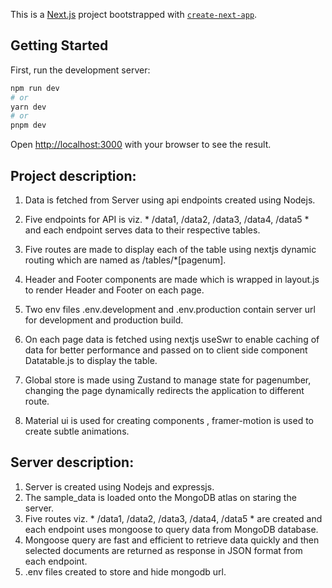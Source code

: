 This is a [Next.js](https://nextjs.org/) project bootstrapped with [`create-next-app`](https://github.com/vercel/next.js/tree/canary/packages/create-next-app).

## Getting Started

First, run the development server:

```bash
npm run dev
# or
yarn dev
# or
pnpm dev
```

Open [http://localhost:3000](http://localhost:3000) with your browser to see the result.


## Project description:

1. Data is fetched from Server using api endpoints created using Nodejs.
2. Five endpoints for API is viz. * /data1, /data2, /data3, /data4, /data5 * and each endpoint serves data to their respective tables. 
3. Five routes are made to display each of the table using nextjs dynamic routing which are named as 
/tables/*[pagenum].
4. Header and Footer components are made which is wrapped in layout.js to render Header and Footer on each page.
5. Two env files .env.development and .env.production contain server url for development and production build.
5. On each page data is fetched using nextjs useSwr to enable caching of data for better performance and 
  passed on to client side component Datatable.js to display the table.
6. Global store is made using Zustand to manage state for pagenumber, changing the page dynamically redirects the application to different route.

7. Material ui is used for creating components , framer-motion is used to create subtle animations.

## Server description:

1. Server is created using Nodejs and expressjs.
2. The sample_data is loaded onto the MongoDB atlas on staring the server.
3. Five routes viz. * /data1, /data2, /data3, /data4, /data5 * are created and each endpoint uses mongoose to query data from MongoDB database.
4. Mongoose query are fast and efficient to retrieve data quickly and then selected documents are returned as response in JSON format from each endpoint.
5. .env files created to store and hide mongodb url.

   




